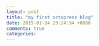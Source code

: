 ```yaml
---
layout: post
title: "my first octopress blog"
date: 2015-01-24 23:24:34 +0800
comments: true
categories: 
---
```

